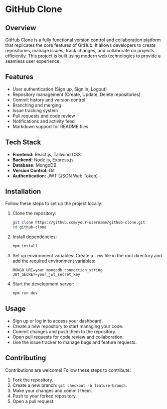 # GitHub Clone

## Overview
GitHub Clone is a fully functional version control and collaboration platform that replicates the core features of GitHub. It allows developers to create repositories, manage issues, track changes, and collaborate on projects efficiently. This project is built using modern web technologies to provide a seamless user experience.

## Features
- User authentication (Sign up, Sign in, Logout)
- Repository management (Create, Update, Delete repositories)
- Commit history and version control
- Branching and merging
- Issue tracking system
- Pull requests and code review
- Notifications and activity feed
- Markdown support for README files

## Tech Stack
- **Frontend:** React.js, Tailwind CSS
- **Backend:** Node.js, Express.js
- **Database:** MongoDB
- **Version Control:** Git
- **Authentication:** JWT (JSON Web Token)

## Installation
Follow these steps to set up the project locally:

1. Clone the repository:
   ```sh
   git clone https://github.com/your-username/github-clone.git
   cd github-clone
   ```

2. Install dependencies:
   ```sh
   npm install
   ```

3. Set up environment variables:
   Create a `.env` file in the root directory and add the required environment variables:
   ```env
   MONGO_URI=your_mongodb_connection_string
   JWT_SECRET=your_jwt_secret_key
   ```

4. Start the development server:
   ```sh
   npm run dev
   ```

## Usage
- Sign up or log in to access your dashboard.
- Create a new repository to start managing your code.
- Commit changes and push them to the repository.
- Open pull requests for code review and collaboration.
- Use the issue tracker to manage bugs and feature requests.

## Contributing
Contributions are welcome! Follow these steps to contribute:
1. Fork the repository.
2. Create a new branch: `git checkout -b feature-branch`.
3. Make your changes and commit them.
4. Push to your forked repository.
5. Open a pull request.


